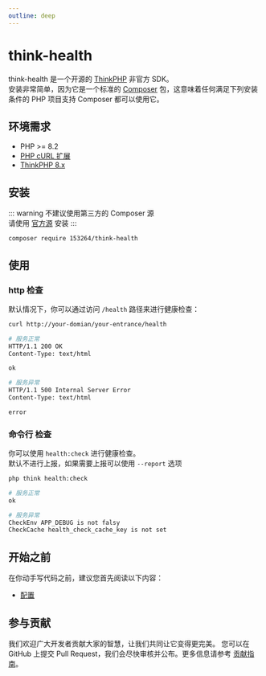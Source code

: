 ```yaml
---
outline: deep
---
```


# think-health

think-health 是一个开源的 [ThinkPHP](https://www.thinkphp.cn/) 非官方 SDK。<br/>
安装非常简单，因为它是一个标准的 [Composer](https://getcomposer.org/) 包，这意味着任何满足下列安装条件的 PHP 项目支持 Composer 都可以使用它。

## 环境需求

- PHP >= 8.2
- [PHP cURL 扩展](http://php.net/manual/en/book.curl.php)
- [ThinkPHP 8.x](https://doc.thinkphp.cn/v8_0/preface.html)

## 安装

::: warning
不建议使用第三方的 Composer 源<br/>
请使用 [官方源](https://packagist.org/) 安装
:::

```shell:no-line-numbers
composer require 153264/think-health
```

## 使用

### http 检查

默认情况下，你可以通过访问 `/health` 路径来进行健康检查：

```bash
curl http://your-domian/your-entrance/health

# 服务正常
HTTP/1.1 200 OK
Content-Type: text/html

ok

# 服务异常
HTTP/1.1 500 Internal Server Error
Content-Type: text/html

error
```

### 命令行 检查

你可以使用 `health:check` 进行健康检查。<br/>
默认不进行上报，如果需要上报可以使用 `--report` 选项

```bash
php think health:check

# 服务正常
ok

# 服务异常
CheckEnv APP_DEBUG is not falsy
CheckCache health_check_cache_key is not set
```

## 开始之前

在你动手写代码之前，建议您首先阅读以下内容：

- [配置](./config.md)

## 参与贡献

我们欢迎广大开发者贡献大家的智慧，让我们共同让它变得更完美。
您可以在 GitHub 上提交 Pull Request，我们会尽快审核并公布。更多信息请参考 [贡献指南](/contributing.md)。
